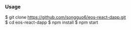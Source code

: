 ### Usage

$ git clone https://github.com/songguo6/eos-react-dapp.git  
$ cd eos-react-dapp
$ npm install
$ npm start

